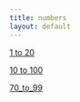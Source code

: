 ```yaml
---
title: numbers
layout: default
---
```

[1 to 20](1_to_20.html)

[10 to 100](10_to_100.html)

[70_to_99](md70_to_99.html)

